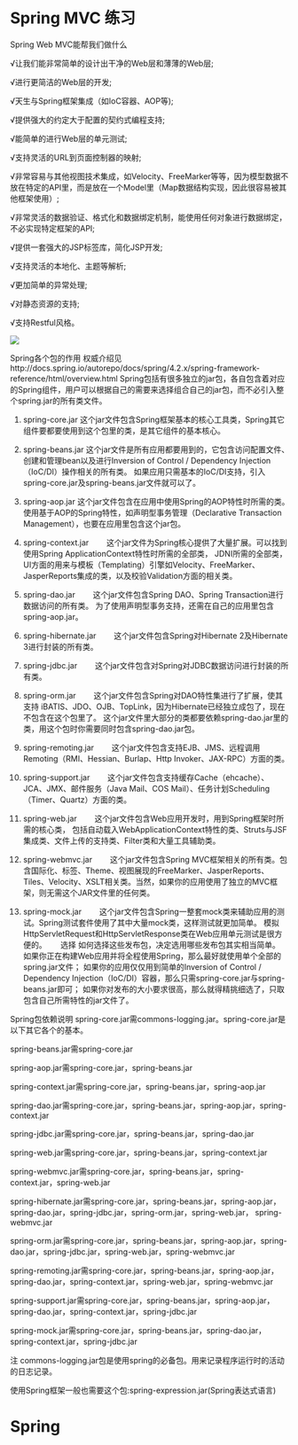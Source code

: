 Spring MVC 练习
=============
Spring Web MVC能帮我们做什么  

√让我们能非常简单的设计出干净的Web层和薄薄的Web层;

√进行更简洁的Web层的开发;

√天生与Spring框架集成（如IoC容器、AOP等);

√提供强大的约定大于配置的契约式编程支持;

√能简单的进行Web层的单元测试;

√支持灵活的URL到页面控制器的映射;

√非常容易与其他视图技术集成，如Velocity、FreeMarker等等，因为模型数据不放在特定的API里，而是放在一个Model里（Map数据结构实现，因此很容易被其他框架使用）;

√非常灵活的数据验证、格式化和数据绑定机制，能使用任何对象进行数据绑定，不必实现特定框架的API;

√提供一套强大的JSP标签库，简化JSP开发;

√支持灵活的本地化、主题等解析;

√更加简单的异常处理;

√对静态资源的支持;

√支持Restful风格。

<img src='http://docs.spring.io/autorepo/docs/spring/4.2.x/spring-framework-reference/html/images/spring-overview.png' >

Spring各个包的作用
权威介绍见http://docs.spring.io/autorepo/docs/spring/4.2.x/spring-framework-reference/html/overview.html
Spring包括有很多独立的jar包，各自包含着对应的Spring组件，用户可以根据自己的需要来选择组合自己的jar包，而不必引入整个spring.jar的所有类文件。
1. spring-core.jar
这个jar文件包含Spring框架基本的核心工具类，Spring其它组件要都要使用到这个包里的类，是其它组件的基本核心。

2. spring-beans.jar
这个jar文件是所有应用都要用到的，它包含访问配置文件、创建和管理bean以及进行Inversion of Control / Dependency Injection（IoC/DI）操作相关的所有类。
如果应用只需基本的IoC/DI支持，引入spring-core.jar及spring-beans.jar文件就可以了。

3. spring-aop.jar
这个jar文件包含在应用中使用Spring的AOP特性时所需的类。
使用基于AOP的Spring特性，如声明型事务管理（Declarative Transaction Management），也要在应用里包含这个jar包。

4. spring-context.jar　　
这个jar文件为Spring核心提供了大量扩展。可以找到使用Spring ApplicationContext特性时所需的全部类，
JDNI所需的全部类，UI方面的用来与模板（Templating）引擎如Velocity、FreeMarker、JasperReports集成的类，以及校验Validation方面的相关类。

5. spring-dao.jar　　
这个jar文件包含Spring DAO、Spring Transaction进行数据访问的所有类。
为了使用声明型事务支持，还需在自己的应用里包含spring-aop.jar。

6. spring-hibernate.jar　　
这个jar文件包含Spring对Hibernate 2及Hibernate 3进行封装的所有类。

7. spring-jdbc.jar　　
这个jar文件包含对Spring对JDBC数据访问进行封装的所有类。

8. spring-orm.jar　　
这个jar文件包含Spring对DAO特性集进行了扩展，使其支持 iBATIS、JDO、OJB、TopLink，因为Hibernate已经独立成包了，现在不包含在这个包里了。
这个jar文件里大部分的类都要依赖spring-dao.jar里的类，用这个包时你需要同时包含spring-dao.jar包。

9. spring-remoting.jar　　
这个jar文件包含支持EJB、JMS、远程调用Remoting（RMI、Hessian、Burlap、Http Invoker、JAX-RPC）方面的类。

10. spring-support.jar　　
这个jar文件包含支持缓存Cache（ehcache）、JCA、JMX、邮件服务（Java Mail、COS Mail）、任务计划Scheduling（Timer、Quartz）方面的类。

11. spring-web.jar　　
这个jar文件包含Web应用开发时，用到Spring框架时所需的核心类，
包括自动载入WebApplicationContext特性的类、Struts与JSF集成类、文件上传的支持类、Filter类和大量工具辅助类。

12. spring-webmvc.jar　　
这个jar文件包含Spring MVC框架相关的所有类。包含国际化、标签、Theme、视图展现的FreeMarker、JasperReports、Tiles、Velocity、XSLT相关类。当然，如果你的应用使用了独立的MVC框架，则无需这个JAR文件里的任何类。

13. spring-mock.jar　　
这个jar文件包含Spring一整套mock类来辅助应用的测试。Spring测试套件使用了其中大量mock类，这样测试就更加简单。
模拟HttpServletRequest和HttpServletResponse类在Web应用单元测试是很方便的。　　
选择
如何选择这些发布包，决定选用哪些发布包其实相当简单。
如果你正在构建Web应用并将全程使用Spring，那么最好就使用单个全部的spring.jar文件；
如果你的应用仅仅用到简单的Inversion of Control / Dependency Injection（IoC/DI）容器，那么只需spring-core.jar与spring-beans.jar即可；
如果你对发布的大小要求很高，那么就得精挑细选了，只取包含自己所需特性的jar文件了。

Spring包依赖说明
spring-core.jar需commons-logging.jar。spring-core.jar是以下其它各个的基本。

spring-beans.jar需spring-core.jar

spring-aop.jar需spring-core.jar，spring-beans.jar

spring-context.jar需spring-core.jar，spring-beans.jar，spring-aop.jar

spring-dao.jar需spring-core.jar，spring-beans.jar，spring-aop.jar，spring-context.jar

spring-jdbc.jar需spring-core.jar，spring-beans.jar，spring-dao.jar

spring-web.jar需spring-core.jar，spring-beans.jar，spring-context.jar

spring-webmvc.jar需spring-core.jar，spring-beans.jar，spring-context.jar，spring-web.jar

spring-hibernate.jar需spring-core.jar，spring-beans.jar，spring-aop.jar，spring-dao.jar，spring-jdbc.jar，spring-orm.jar，spring-web.jar， spring-webmvc.jar

spring-orm.jar需spring-core.jar，spring-beans.jar，spring-aop.jar，spring-dao.jar，spring-jdbc.jar，spring-web.jar，spring-webmvc.jar

spring-remoting.jar需spring-core.jar，spring-beans.jar，spring-aop.jar，spring-dao.jar，spring-context.jar，spring-web.jar，spring-webmvc.jar

spring-support.jar需spring-core.jar，spring-beans.jar，spring-aop.jar，spring-dao.jar，spring-context.jar，spring-jdbc.jar

spring-mock.jar需spring-core.jar，spring-beans.jar，spring-dao.jar，spring-context.jar，spring-jdbc.jar

注
commons-logging.jar包是使用spring的必备包。用来记录程序运行时的活动的日志记录。

使用Spring框架一般也需要这个包:spring-expression.jar(Spring表达式语言)

# Spring